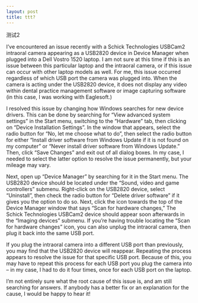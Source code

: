 ```yaml
---
layout: post
title: ttt?
---
```


测试2

I’ve encountered an issue recently with a Schick Technologies USBCam2 intraoral camera appearing as a USB2820 device in Device Manager when plugged into a Dell Vostro 1520 laptop. I am not sure at this time if this is an issue between this particular laptop and the intraoral camera, or if this issue can occur with other laptop models as well. For me, this issue occurred regardless of which USB port the camera was plugged into. When the camera is acting under the USB2820 device, it does not display any video within dental practice management software or image capturing software (in this case, I was working with Eaglesoft.)

I resolved this issue by changing how Windows searches for new device drivers. This can be done by searching for “View advanced system settings” in the Start menu, switching to the “Hardware” tab, then clicking on “Device Installation Settings”. In the window that appears, select the radio button for “No, let me choose what to do”, then select the radio button for either “Install driver software from Windows Update if it is not found on my computer” or “Never install driver software from Windows Update.” Then, click “Save Changes” and exit out of all dialog boxes. In my case, I needed to select the latter option to resolve the issue permanently, but your mileage may vary.

Next, open up “Device Manager” by searching for it in the Start menu. The USB2820 device should be located under the “Sound, video and game controllers” submenu. Right-click on the USB2820 device, select “Uninstall”, then check the radio button for “Delete driver software” if it gives you the option to do so. Next, click the icon towards the top of the Device Manager window that says “Scan for hardware changes,” The Schick Technologies USBCam2 device should appear soon afterwards in the “Imaging devices” submenu. If you’re having trouble locating the “Scan for hardware changes” icon, you can also unplug the intraoral camera, then plug it back into the same USB port.

If you plug the intraoral camera into a different USB port than previously, you may find that the USB2820 device will reappear. Repeating the process appears to resolve the issue for that specific USB port. Because of this, you may have to repeat this process for each USB port you plug the camera into – in my case, I had to do it four times, once for each USB port on the laptop.

I’m not entirely sure what the root cause of this issue is, and am still searching for answers. If anybody has a better fix or an explanation for the cause, I would be happy to hear it!
